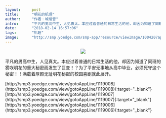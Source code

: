 ```yaml
---
layout:     post
title:      "明花的机理"
author:     "作者：城绫音"
intro:      "平凡的男高中生，人见真太。本应过着普通的日常生活的他，却因为知道了同班的雾咲明花的重大秘密而发生了巨变！？为了平安无事地从高中毕业，必须死守这个秘密！！满载着厚颜无耻明花秘密的校园喜剧就此展开。"
date:       "2018-02-14 16:57:06"
tags:       "机理"
image:      "http://smp.yoedge.com/smp-app/resource/viewImage/1004207appline.png"
---
```

<div style="text-align: center">
<p><img src="http://smp.yoedge.com/smp-app/resource/viewImage/1004207appline.png"/></p>
</div>
<p class="post-meta">
<span>平凡的男高中生，人见真太。本应过着普通的日常生活的他，却因为知道了同班的雾咲明花的重大秘密而发生了巨变！？为了平安无事地从高中毕业，必须死守这个秘密！！满载着厚颜无耻明花秘密的校园喜剧就此展开。</span>
</p>
[http://smp3.yoedge.com/view/gotoAppLine/1119008](http://smp3.yoedge.com/view/gotoAppLine/1119008){:target="_blank"}
[http://smp3.yoedge.com/view/gotoAppLine/1119007](http://smp3.yoedge.com/view/gotoAppLine/1119007){:target="_blank"}
[http://smp3.yoedge.com/view/gotoAppLine/1119006](http://smp3.yoedge.com/view/gotoAppLine/1119006){:target="_blank"}


